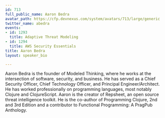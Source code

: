 ```yaml
---
id: 713
full_public_name: Aaron Bedra
avatar_path: https://cfp.devnexus.com/system/avatars/713/large/generic.jpeg?1504454641
twitter_name: abedra
events:
- id: 1293
  title: Adaptive Threat Modeling
- id: 1294
  title: AWS Security Essentials
title: Aaron Bedra
layout: speaker_bio

---
```

Aaron Bedra is the founder of Modeled Thinking, where he works at the intersection of software, security, and business. He has served as a Chief Security Officer, Chief Technology Officer, and Principal Engineer/Architect. He has worked professionally on programming languages, most notably Clojure and ClojureScript. Aaron is the creator of Repsheet, an open source threat intelligence toolkit. He is the co-author of Programming Clojure, 2nd and 3rd Edition and a contributor to Functional Programming: A PragPub Anthology.
